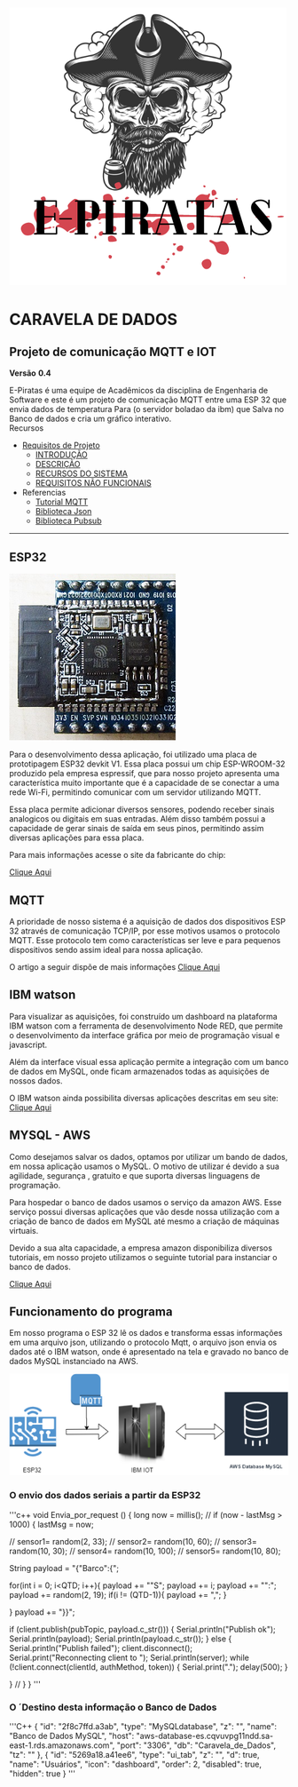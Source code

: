 
![E-Piratas-Logo](https://github.com/E-Piratas/Caravela-De-Dados/blob/master/documentos/Imagens/E-Piratas-Logo.png)
---
#  **CARAVELA DE DADOS**
## **Projeto de comunicação MQTT e IOT**                   

**Versão** **0.4**

E-Piratas é uma equipe de Acadêmicos da disciplina de Engenharia de Software e este é um projeto de comunicação MQTT entre uma ESP 32 que envia dados de temperatura Para (o servidor boladao da ibm) que Salva no Banco de dados e cria um gráfico interativo.  
Recursos 
* [Requisitos de Projeto](https://github.com/E-Piratas/Caravela-de-dados/wiki)
	* [INTRODUÇÃO](https://github.com/E-Piratas/Caravela-De-Dados/wiki#1-introdu%C3%87%C3%83o)
	* [DESCRIÇÃO](https://github.com/E-Piratas/Caravela-De-Dados/wiki#2-descri%C3%87%C3%83o-geral)
	* [RECURSOS DO SISTEMA](https://github.com/E-Piratas/Caravela-De-Dados/wiki#3-recursos-do-sistema)
	* [REQUISITOS NÃO FUNCIONAIS](https://github.com/E-Piratas/Caravela-De-Dados/wiki/Especifica%C3%A7%C3%B5es-De-Requisitos-de-Software-Para-o-Sistema-Gerenciador-de-Sinais#4-requisitos-n%C3%83o-funcionais)
* Referencias
	* [Tutorial MQTT](https://pplware.sapo.pt/tutoriais/tutorial-ligar-um-led-via-mqtt-com-um-esp8266/)
	* [Biblioteca Json](https://github.com/bblanchon/ArduinoJson)
	* [Biblioteca Pubsub](https://github.com/hagre/SyncMQTTConnectionESP32_Library)
---
## **ESP32**

![Esp32Logo](https://github.com/E-Piratas/Caravela-De-Dados/blob/master/documentos/Imagens/Espressif_ESP32.jpg)

Para o desenvolvimento dessa aplicação, foi utilizado uma placa de prototipagem ESP32 devkit V1. Essa placa possui um chip ESP-WROOM-32 produzido pela empresa espressif, que para nosso projeto apresenta uma característica muito importante que é a capacidade de se conectar a uma rede Wi-Fi, permitindo comunicar com um servidor utilizando MQTT.

Essa placa permite adicionar diversos sensores, podendo receber sinais analogicos ou digitais em suas entradas. Além disso também possui a capacidade de gerar sinais de saída em seus pinos, permitindo assim diversas aplicações para essa placa.

Para mais informações acesse o site da fabricante do chip:

[Clique Aqui](https://www.espressif.com/en/products/socs/esp32)

## **MQTT**

A prioridade de nosso sistema é a aquisição de dados dos dispositivos ESP 32 através de comunicação TCP/IP, por esse motivos usamos o protocolo MQTT.
Esse protocolo tem como características ser leve e para pequenos dispositivos sendo assim ideal para nossa aplicação.

O artigo a seguir dispõe de mais informações [Clique Aqui](https://developer.ibm.com/br/articles/iot-mqtt-why-good-for-iot/#:~:text=O%20protocolo%20MQTT%20define%20dois,message%20broker%20e%20in%C3%BAmeros%20clientes.&text=O%20cliente%20conecta%2Dse%20ao,TLS%20criptografada%20para%20mensagens%20sens%C3%ADveis.)




## **IBM watson**

Para visualizar as aquisições, foi construído um dashboard na plataforma IBM watson com a ferramenta de desenvolvimento Node RED,  que permite o desenvolvimento da interface gráfica por meio de programação visual e javascript.

Além da interface visual essa aplicação permite a integração com um banco de dados em MySQL, onde ficam armazenados todas as aquisições de nossos dados.

O IBM watson  ainda possibilita diversas aplicações  descritas em seu site:
[Clique Aqui](https://www.ibm.com)

## MYSQL - AWS

Como desejamos salvar os dados, optamos por utilizar um bando de dados, em nossa aplicação usamos o MySQL. O motivo de utilizar é devido a sua agilidade, segurança , gratuito e que suporta diversas linguagens de programação. 

Para hospedar o banco de dados usamos o serviço da amazon AWS. Esse serviço possui diversas aplicações que vão desde nossa utilização com a criação de banco de dados em MySQL até mesmo a criação de máquinas virtuais.

Devido a sua alta capacidade, a empresa amazon disponibiliza diversos tutoriais, em nosso projeto utilizamos o seguinte tutorial para instanciar o banco de dados.
 
[Clique Aqui](https://aws.amazon.com/pt/getting-started/hands-on/create-mysql-db/)

## Funcionamento do programa

Em nosso programa o ESP 32 lê os dados e transforma essas informações em uma arquivo json, utilizando o protocolo Mqtt, o arquivo json envia os dados até o IBM watson, onde é apresentado na tela e gravado no banco de dados MySQL instanciado na AWS.

![comunica](https://github.com/E-Piratas/Caravela-De-Dados/blob/master/documentos/Imagens/diagrama.png)

### O envio dos dados seriais a partir da ESP32

'''c++
void Envia_por_request ()
{
  long now = millis();
  //  if (now - lastMsg > 1000) {
  lastMsg = now;

//  sensor1= random(2, 33);
//  sensor2= random(10, 60);
//  sensor3= random(10, 30);
//  sensor4= random(10, 100);
//  sensor5= random(10, 80);

  String payload = "{\"Barco\":{";

  for(int i = 0; i<QTD; i++){
    payload += "\"S";
    payload += i;
    payload += "\":";
    payload += random(2, 19);
    if(i != (QTD-1)){
      payload += ",";
    }
    
  }
  payload += "}}";

 

  if (client.publish(pubTopic, payload.c_str())) {
    Serial.println("Publish ok");
    Serial.println(payload);
    Serial.println(payload.c_str());
  }
  else {
    Serial.println("Publish failed");
    client.disconnect();
    Serial.print("Reconnecting client to ");
    Serial.println(server);
    while (!client.connect(clientId, authMethod, token)) {
      Serial.print(".");
      delay(500);
    }

  }
  // }
} 
'''

### O ´Destino desta informação o Banco de Dados
'''C++
  {
        "id": "2f8c7ffd.a3ab",
        "type": "MySQLdatabase",
        "z": "",
        "name": "Banco de Dados MySQL",
        "host": "aws-database-es.cqvuvpg11ndd.sa-east-1.rds.amazonaws.com",
        "port": "3306",
        "db": "Caravela_de_Dados",
        "tz": ""
    },
    {
        "id": "5269a18.a41ee6",
        "type": "ui_tab",
        "z": "",
        "d": true,
        "name": "Usuários",
        "icon": "dashboard",
        "order": 2,
        "disabled": true,
        "hidden": true
    }
    '''

